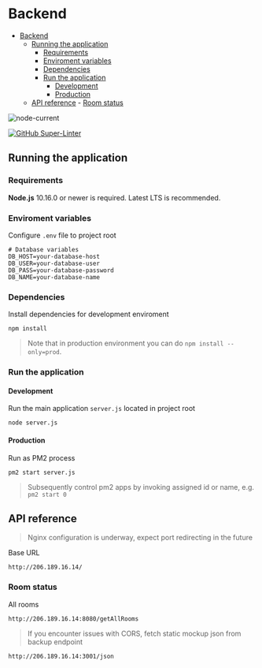 # Backend

- [Backend](#backend)
	- [Running the application](#running-the-application)
		- [Requirements](#requirements)
		- [Enviroment variables](#enviroment-variables)
		- [Dependencies](#dependencies)
		- [Run the application](#run-the-application)
			- [Development](#development)
			- [Production](#production)
	- [API reference](#api-reference)
	        - [Room status](#room-status)

![node-current](https://img.shields.io/node/v/ssh2)

[![GitHub Super-Linter](https://github.com/Popup-Meeting-Rooms-Project/Backend/workflows/Lint%20Code%20Base/badge.svg)](https://github.com/marketplace/actions/super-linter)

## Running the application

### Requirements

**Node.js** 10.16.0 or newer is required. Latest LTS is recommended.

### Enviroment variables

Configure `.env` file to project root

	# Database variables
	DB_HOST=your-database-host
	DB_USER=your-database-user
	DB_PASS=your-database-password
	DB_NAME=your-database-name

### Dependencies

Install dependencies for development enviroment

	npm install

> Note that in production environment you can do `npm install --only=prod`.

### Run the application

#### Development

Run the main application `server.js` located in project root

	node server.js

#### Production

Run as PM2 process

	pm2 start server.js

> Subsequently control pm2 apps by invoking assigned id or name, e.g. `pm2 start 0`

## API reference

> Nginx configuration is underway, expect  port redirecting in the future

Base URL

`http://206.189.16.14/`

### Room status

All rooms

`http://206.189.16.14:8080/getAllRooms`

> If you encounter issues with CORS, fetch static mockup json from backup endpoint

`http://206.189.16.14:3001/json`
